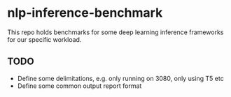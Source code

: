 # nlp-inference-benchmark
This repo holds benchmarks for some deep learning inference frameworks for our specific workload.

## TODO
- Define some delimitations, e.g. only running on 3080, only using T5 etc
- Define some common output report format
